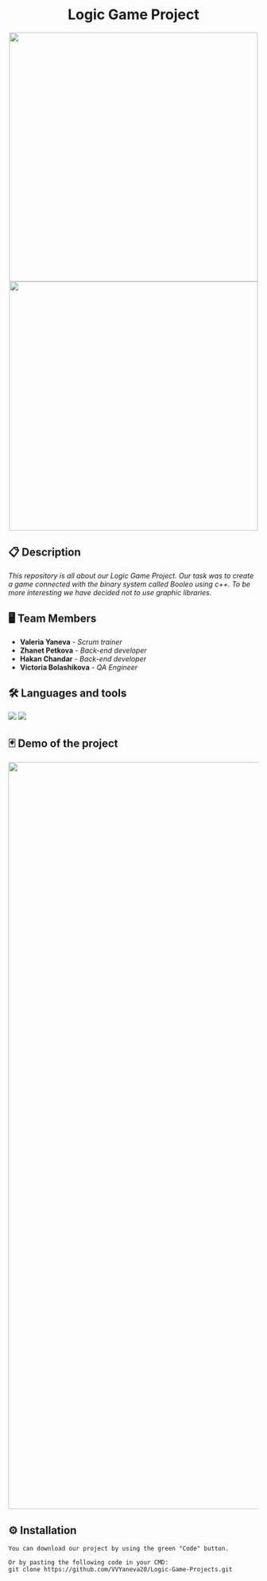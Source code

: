 <h1 align="center">Logic Game Project</h1>

<p align="center">
<img src="https://github.com/VVYaneva20/Logic-Game-Projects/blob/main/Documentation/Images/logo_darkTheme.png#gh-dark-mode-only" width="500px"> 
<img src="https://github.com/VVYaneva20/Logic-Game-Projects/blob/main/Documentation/Images/logo_lightTheme.png#gh-light-mode-only" width="500px"> 
 </p>
 

 ## 📋 Description
    
*This repository is all about our Logic Game Project. Our task was to create a game connected with the binary system called Booleo using c++. To be more interesting we have decided not to use graphic libraries.*  

## 🖥 Team Members
* **Valeria Yaneva** - *Scrum trainer* 
* **Zhanet Petkova** - *Back-end developer* 
* **Hakan Chandar** - *Back-end developer* 
* **Victoria Bolashikova** - *QA Engineer* 

## 🛠️ Languages and tools

<p align="left"> 
    
 <img src="https://img.icons8.com/color/48/000000/c-plus-plus-logo.png"/>
 <img src="https://img.icons8.com/fluency/48/000000/visual-studio-2019.png"/>
</p>

 ## 🃏 Demo of the project

<p align="center">
<img src="https://github.com/VVYaneva20/Logic-Game-Projects/blob/main/Documentation/Images/computerMode.png" width = "1500px" >
</p>
  
## ⚙ Installation
```
You can download our project by using the green "Code" button.

Or by pasting the following code in your CMD:
git clone https://github.com/VVYaneva20/Logic-Game-Projects.git
